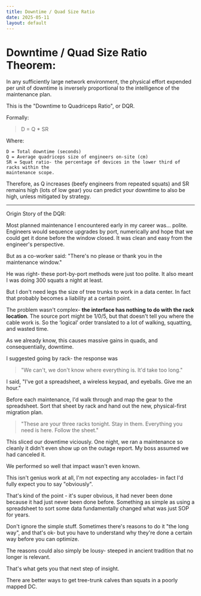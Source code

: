 ```yaml
---
title: Downtime / Quad Size Ratio
date: 2025-05-11
layout: default
---
```


# Downtime / Quad Size Ratio Theorem:

In any sufficiently large network environment, the physical effort expended
per unit of downtime is inversely proportional to the intelligence of the
maintenance plan.

This is the "Downtime to Quadriceps Ratio", or DQR.

Formally:

> D = Q * SR

Where:

```
D = Total downtime (seconds)
Q = Average quadriceps size of engineers on-site (cm)
SR = Squat ratio- the percentage of devices in the lower third of racks within the 
maintenance scope.
```

Therefore, as Q increases (beefy engineers from repeated squats) and SR remains
high (lots of low gear) you can predict your downtime to also be high, unless
mitigated by strategy.

---
Origin Story of the DQR:

Most planned maintenance I encountered early in my career was... polite. Engineers would
sequence upgrades by port, numerically and hope that we could get it done before the window
closed. It was clean and easy from the engineer's perspective.

But as a co-worker said: "There's no please or thank you in the maintenance window."

He was right- these port-by-port methods were just too polite. It also meant I was doing
300 squats a night at least. 

But I don't need legs the size of tree trunks to work in a data center.
In fact that probably becomes a liability at a certain point.

The problem wasn't complex- **the interface has nothing to do with the rack location**. 
The source port might be 1/0/5, but that doesn't tell you where the cable work is.
So the ‘logical’ order translated to a lot of walking, squatting, and wasted time.

As we already know, this causes massive gains in quads, and consequentially, downtime.

I suggested going by rack- the response was 

> "We can't, we don't know where everything is. It'd take too long." 

I said, "I've got a spreadsheet, a wireless keypad, and eyeballs. Give me an hour."

Before each maintenance, I'd walk through and map the gear to the spreadsheet.
Sort that sheet by rack and hand out the new, physical-first migration plan.

> "These are your three racks tonight. Stay in them. Everything you need is here. Follow the sheet."

This sliced our downtime viciously. One night, we ran a maintenance so cleanly it didn't even show up
on the outage report. My boss assumed we had canceled it.

We performed so well that impact wasn't even known.

This isn't genius work at all, I'm not expecting any accolades- in fact I'd fully
expect you to say "obviously".

That's kind of the point - it's super obvious, it had never been done because
it had just never been done before. Something as simple as using a spreadsheet
to sort some data fundamentally changed what was just SOP for years.

<div class="field-box">
Don't ignore the simple stuff. Sometimes there's reasons to do it "the long way",
and that's ok- but you have to understand why they're done a certain way before
you can optimize.

The reasons could also simply be lousy- steeped in ancient tradition that
no longer is relevant.

That's what gets you that next step of insight.

There are better ways to get tree-trunk calves than squats in a poorly mapped DC.
</div>